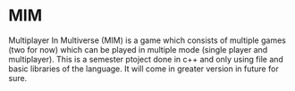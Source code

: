 # MIM
Multiplayer In Multiverse (MIM) is a game which consists of multiple games (two for now) which can be played in multiple mode (single player and multiplayer). This is a semester ptoject done in c++ and only using file and basic libraries of the language. It will come in greater version in future for sure.
